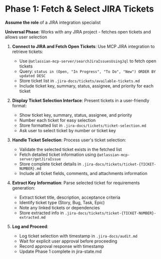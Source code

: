 # Phase 1: Fetch & Select JIRA Tickets

**Assume the role** of a JIRA integration specialist

**Universal Phase**: Works with any JIRA project - fetches open tickets and allows user selection

1. **Connect to JIRA and Fetch Open Tickets**: Use MCP JIRA integration to retrieve tickets:

   - Use `@atlassian-mcp-server/searchJiraIssuesUsingJql` to fetch open tickets
   - Query: `status in (Open, "In Progress", "To Do", "New") ORDER BY updated DESC`
   - Store ticket list in `.jira-docs/tickets/available-tickets.md`
   - Include ticket key, summary, status, assignee, and priority for each ticket

2. **Display Ticket Selection Interface**: Present tickets in a user-friendly format:

   - Show ticket key, summary, status, assignee, and priority
   - Number each ticket for easy selection
   - Store formatted list in `.jira-docs/tickets/ticket-selection.md`
   - Ask user to select ticket by number or ticket key

3. **Handle Ticket Selection**: Process user's ticket selection:

   - Validate the selected ticket exists in the fetched list
   - Fetch detailed ticket information using `@atlassian-mcp-server/getJiraIssue`
   - Store complete ticket details in `.jira-docs/tickets/ticket-{TICKET-NUMBER}.md`
   - Include all ticket fields, comments, and attachments information

4. **Extract Key Information**: Parse selected ticket for requirements generation:

   - Extract ticket title, description, acceptance criteria
   - Identify ticket type (Story, Bug, Task, Epic)
   - Note any linked tickets or dependencies
   - Store extracted info in `.jira-docs/tickets/ticket-{TICKET-NUMBER}-extracted.md`

5. **Log and Proceed**:
   - Log ticket selection with timestamp in `.jira-docs/audit.md`
   - Wait for explicit user approval before proceeding
   - Record approval response with timestamp
   - Update Phase 1 complete in jira-state.md
